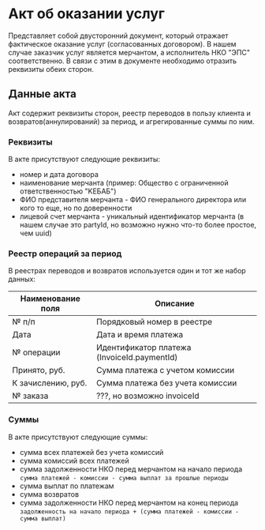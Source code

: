 # Акт об оказании услуг

Представляет собой двусторонний документ, который отражает фактическое оказание услуг (согласованных договором).
В нашем случае заказчик услуг является мерчантом, а исполнитель НКО "ЭПС" соответственно. В связи с этим в документе необходимо отразить реквизиты обеих сторон.

## Данные акта

Акт содержит реквизиты сторон, реестр переводов в пользу клиента и возвратов(аннулирований) за период, и агрегированные суммы по ним.

### Реквизиты

В акте присутствуют следующие реквизиты:
* номер и дата договора
* наименование мерчанта (пример: Общество с ограниченной ответственностью "KEБАБ")
* ФИО представителя мерчанта - ФИО генерального директора или кого то еще, но по доверенности
* лицевой счет мерчанта - уникальный идентификатор мерчанта (в нашем случае это partyId, но возможно нужно что-то более простое, чем uuid)

### Реестр операций за период

В реестрах переводов и возвратов используется один и тот же набор данных:

Наименование поля  | Описание
--- | --- |
№ п/п|Порядковый номер в реестре
Дата|Дата и время платежа
№ операции|Идентификатор платежа (InvoiceId.paymentId)
Принято, руб.|Сумма платежа с учетом комиссии
К зачислению, руб.|Сумма платежа без учета комиссии
№ заказа|???, но возможно invoiceId

### Суммы

В акте присутствуют следующие суммы:
* сумма всех платежей без учета комиссий
* сумма комиссий всех платежей
* сумма задолженности НКО перед мерчантом на начало периода  
```сумма платежей - комиссии - сумма выплат за прошлые периоды```
* сумма выплат по платежам
* сумма возвратов
* сумма задолженности НКО перед мерчантом на конец периода   
```задолженность на начало периода + (сумма платежей - комиссии - сумма выплат)```
